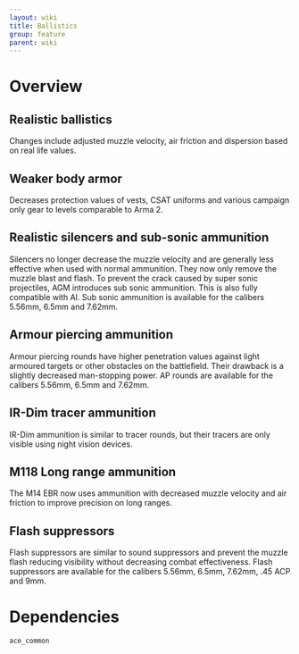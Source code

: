 ```yaml
---
layout: wiki
title: Ballistics
group: feature
parent: wiki
---
```

# Overview

## Realistic ballistics
Changes include adjusted muzzle velocity, air friction and dispersion based on real life values.

## Weaker body armor
Decreases protection values of vests, CSAT uniforms and various campaign only gear to levels comparable to Arma 2.

## Realistic silencers and sub-sonic ammunition
Silencers no longer decrease the muzzle velocity and are generally less effective when used with normal ammunition. They now only remove the muzzle blast and flash. To prevent the crack caused by super sonic projectiles, AGM introduces sub sonic ammunition. This is also fully compatible with AI. Sub sonic ammunition is available for the calibers 5.56mm, 6.5mm and 7.62mm.

## Armour piercing ammunition
Armour piercing rounds have higher penetration values against light armoured targets or other obstacles on the battlefield. Their drawback is a slightly decreased man-stopping power. AP rounds are available for the calibers 5.56mm, 6.5mm and 7.62mm.

## IR-Dim tracer ammunition
IR-Dim ammunition is similar to tracer rounds, but their tracers are only visible using night vision devices.

## M118 Long range ammunition
The M14 EBR now uses ammunition with decreased muzzle velocity and air friction to improve precision on long ranges.

## Flash suppressors
Flash suppressors are similar to sound suppressors and prevent the muzzle flash reducing visibility without decreasing combat effectiveness. Flash suppressors are available for the calibers 5.56mm, 6.5mm, 7.62mm, .45 ACP and 9mm.

# Dependencies
`ace_common`

